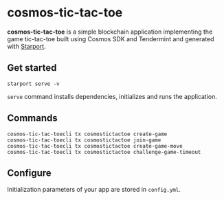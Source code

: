 # cosmos-tic-tac-toe

**cosmos-tic-tac-toe** is a simple blockchain application implementing the game tic-tac-toe built using Cosmos SDK and Tendermint and generated with [Starport](https://github.com/tendermint/starport).

## Get started

```
starport serve -v
```

`serve` command installs dependencies, initializes and runs the application.

## Commands

```
cosmos-tic-tac-toecli tx cosmostictactoe create-game
cosmos-tic-tac-toecli tx cosmostictactoe join-game
cosmos-tic-tac-toecli tx cosmostictactoe create-game-move
cosmos-tic-tac-toecli tx cosmostictactoe challenge-game-timeout
```

## Configure

Initialization parameters of your app are stored in `config.yml`.
